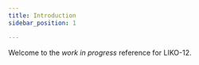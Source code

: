 ```yaml
---
title: Introduction
sidebar_position: 1

---
```


Welcome to the *work in progress* reference for LIKO-12.
